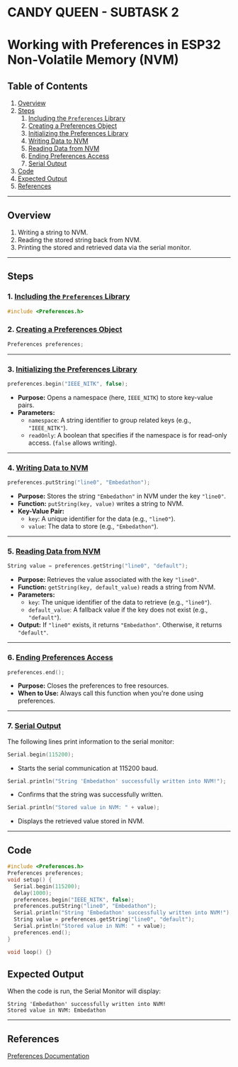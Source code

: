 # CANDY QUEEN - SUBTASK 2

# **Working with Preferences in ESP32 Non-Volatile Memory (NVM)**

## **Table of Contents**
1. [Overview](#overview)
2. [Steps](#steps)
    1. [Including the `Preferences` Library](#including-the-preferences-library)
    2. [Creating a Preferences Object](#creating-a-preferences-object)
    3. [Initializing the Preferences Library](#initializing-the-preferences-library)
    4. [Writing Data to NVM](#writing-data-to-nvm)
    5. [Reading Data from NVM](#reading-data-from-nvm)
    6. [Ending Preferences Access](#ending-preferences-access)
    7. [Serial Output](#serial-output)
3. [Code](#code)
4. [Expected Output](#expected-output)
5. [References](#references)

---

## **Overview**

1. Writing a string to NVM.
2. Reading the stored string back from NVM.
3. Printing the stored and retrieved data via the serial monitor.

---

## **Steps**

### 1. [Including the `Preferences` Library](#including-the-preferences-library)
```cpp
#include <Preferences.h>
```

### 2. [Creating a Preferences Object](#creating-a-preferences-object)
```cpp
Preferences preferences;
```

---

### 3. [Initializing the Preferences Library](#initializing-the-preferences-library)
```cpp
preferences.begin("IEEE_NITK", false);
```
- **Purpose:** Opens a namespace (here, `IEEE_NITK`) to store key-value pairs.
- **Parameters:**
  - `namespace`: A string identifier to group related keys (e.g., `"IEEE_NITK"`).
  - `readOnly`: A boolean that specifies if the namespace is for read-only access. (`false` allows writing).

---

### 4. [Writing Data to NVM](#writing-data-to-nvm)
```cpp
preferences.putString("line0", "Embedathon");
```
- **Purpose:** Stores the string `"Embedathon"` in NVM under the key `"line0"`.
- **Function:** `putString(key, value)` writes a string to NVM.
- **Key-Value Pair:**
  - `key`: A unique identifier for the data (e.g., `"line0"`).
  - `value`: The data to store (e.g., `"Embedathon"`).

---

### 5. [Reading Data from NVM](#reading-data-from-nvm)
```cpp
String value = preferences.getString("line0", "default");
```
- **Purpose:** Retrieves the value associated with the key `"line0"`.
- **Function:** `getString(key, default_value)` reads a string from NVM.
- **Parameters:**
  - `key`: The unique identifier of the data to retrieve (e.g., `"line0"`).
  - `default_value`: A fallback value if the key does not exist (e.g., `"default"`).
- **Output:** If `"line0"` exists, it returns `"Embedathon"`. Otherwise, it returns `"default"`.

---

### 6. [Ending Preferences Access](#ending-preferences-access)
```cpp
preferences.end();
```
- **Purpose:** Closes the preferences to free resources.
- **When to Use:** Always call this function when you're done using preferences.

---

### 7. [Serial Output](#serial-output)
The following lines print information to the serial monitor:
```cpp
Serial.begin(115200);
```
- Starts the serial communication at 115200 baud.

```cpp
Serial.println("String 'Embedathon' successfully written into NVM!");
```
- Confirms that the string was successfully written.

```cpp
Serial.println("Stored value in NVM: " + value);
```
- Displays the retrieved value stored in NVM.

---


## **Code**
```cpp
#include <Preferences.h>
Preferences preferences;
void setup() {
  Serial.begin(115200);
  delay(1000);
  preferences.begin("IEEE_NITK", false);
  preferences.putString("line0", "Embedathon");
  Serial.println("String 'Embedathon' successfully written into NVM!");
  String value = preferences.getString("line0", "default");
  Serial.println("Stored value in NVM: " + value);
  preferences.end();
}

void loop() {}
```

## **Expected Output**

When the code is run, the Serial Monitor will display:
```
String 'Embedathon' successfully written into NVM!
Stored value in NVM: Embedathon
```

---

## **References**
[Preferences Documentation](https://espressif-docs.readthedocs-hosted.com/projects/arduino-esp32/en/latest/api/preferences.html)
```